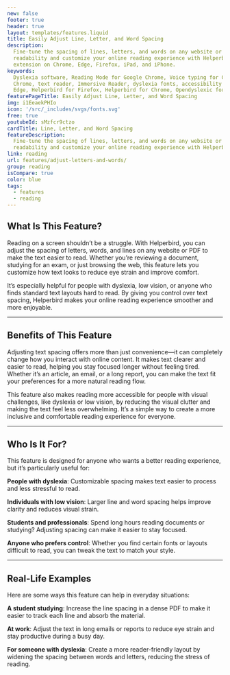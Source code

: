```yaml
---
new: false
footer: true
header: true
layout: templates/features.liquid
title: Easily Adjust Line, Letter, and Word Spacing
description:
  Fine-tune the spacing of lines, letters, and words on any website or PDF with ease. Improve
  readability and customize your online reading experience with Helperbird. Available as an
  extension on Chrome, Edge, Firefox, iPad, and iPhone.
keywords:
  Dyslexia software, Reading Mode for Google Chrome, Voice typing for Chrome, Text to speech for
  Chrome, text reader, Immersive Reader, dyslexia fonts, accessibility software, Helperbird for
  Edge, Helperbird for Firefox, Helperbird for Chrome, Opendyslexic for Chrome, OpenDyslexic
featurePageTitle: Easily Adjust Line, Letter, and Word Spacing
img: i1EeaekPHIo
icon: '/src/_includes/svgs/fonts.svg'
free: true
youtubeId: sMzfcr9ctzo
cardTitle: Line, Letter, and Word Spacing
featureDescription:
  Fine-tune the spacing of lines, letters, and words on any website or PDF with ease. Improve
  readability and customize your online reading experience with Helperbird.
link: reading
url: features/adjust-letters-and-words/
group: reading
isCompare: true
color: blue
tags:
  - features
  - reading
---
```




## What Is This Feature?

Reading on a screen shouldn’t be a struggle. With Helperbird, you can adjust the spacing of letters, words, and lines on any website or PDF to make the text easier to read. Whether you’re reviewing a document, studying for an exam, or just browsing the web, this feature lets you customize how text looks to reduce eye strain and improve comfort.

It’s especially helpful for people with dyslexia, low vision, or anyone who finds standard text layouts hard to read. By giving you control over text spacing, Helperbird makes your online reading experience smoother and more enjoyable.



---



## Benefits of This Feature

Adjusting text spacing offers more than just convenience—it can completely change how you interact with online content. It makes text clearer and easier to read, helping you stay focused longer without feeling tired. Whether it’s an article, an email, or a long report, you can make the text fit your preferences for a more natural reading flow.

This feature also makes reading more accessible for people with visual challenges, like dyslexia or low vision, by reducing the visual clutter and making the text feel less overwhelming. It’s a simple way to create a more inclusive and comfortable reading experience for everyone.


---

## Who Is It For?


This feature is designed for anyone who wants a better reading experience, but it’s particularly useful for:

**People with dyslexia**:
Customizable spacing makes text easier to process and less stressful to read.

**Individuals with low vision**: 
Larger line and word spacing helps improve clarity and reduces visual strain.

**Students and professionals**:
Spend long hours reading documents or studying? Adjusting spacing can make it easier to stay focused.

**Anyone who prefers control**: 
Whether you find certain fonts or layouts difficult to read, you can tweak the text to match your style.

---

## Real-Life Examples


Here are some ways this feature can help in everyday situations:

**A student studying**:
Increase the line spacing in a dense PDF to make it easier to track each line and absorb the material.

**At work**: Adjust the text in long emails or reports to reduce eye strain and stay productive during a busy day.

**For someone with dyslexia**: Create a more reader-friendly layout by widening the spacing between words and letters, reducing the stress of reading.
